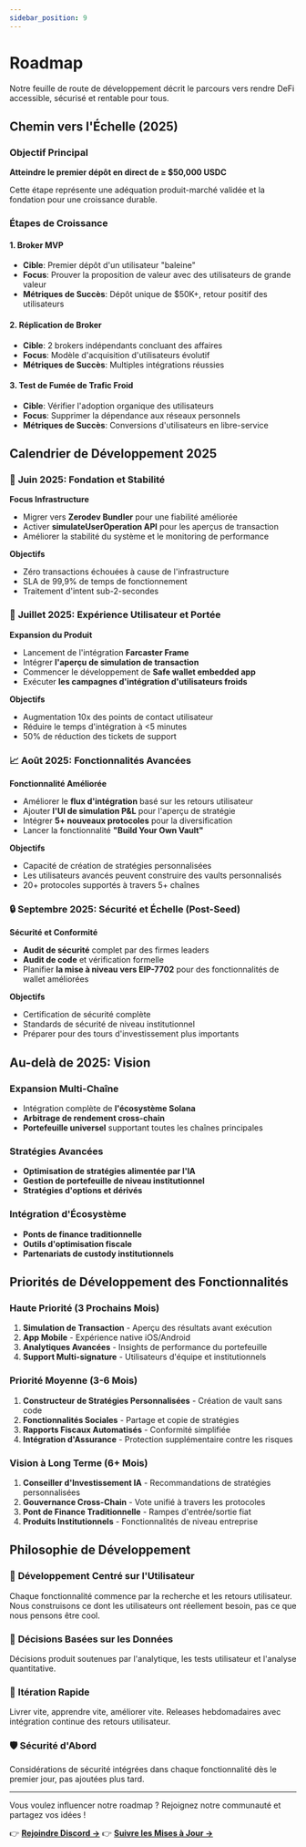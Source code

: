 ```yaml
---
sidebar_position: 9
---
```


# Roadmap

Notre feuille de route de développement décrit le parcours vers rendre DeFi accessible, sécurisé et
rentable pour tous.

## Chemin vers l'Échelle (2025)

### Objectif Principal

**Atteindre le premier dépôt en direct de ≥ $50,000 USDC**

Cette étape représente une adéquation produit-marché validée et la fondation pour une croissance
durable.

### Étapes de Croissance

#### 1. **Broker MVP**

- **Cible**: Premier dépôt d'un utilisateur "baleine"
- **Focus**: Prouver la proposition de valeur avec des utilisateurs de grande valeur
- **Métriques de Succès**: Dépôt unique de $50K+, retour positif des utilisateurs

#### 2. **Réplication de Broker**

- **Cible**: 2 brokers indépendants concluant des affaires
- **Focus**: Modèle d'acquisition d'utilisateurs évolutif
- **Métriques de Succès**: Multiples intégrations réussies

#### 3. **Test de Fumée de Trafic Froid**

- **Cible**: Vérifier l'adoption organique des utilisateurs
- **Focus**: Supprimer la dépendance aux réseaux personnels
- **Métriques de Succès**: Conversions d'utilisateurs en libre-service

## Calendrier de Développement 2025

### 🔧 **Juin 2025: Fondation et Stabilité**

**Focus Infrastructure**

- Migrer vers **Zerodev Bundler** pour une fiabilité améliorée
- Activer **simulateUserOperation API** pour les aperçus de transaction
- Améliorer la stabilité du système et le monitoring de performance

**Objectifs**

- Zéro transactions échouées à cause de l'infrastructure
- SLA de 99,9% de temps de fonctionnement
- Traitement d'intent sub-2-secondes

### 🚀 **Juillet 2025: Expérience Utilisateur et Portée**

**Expansion du Produit**

- Lancement de l'intégration **Farcaster Frame**
- Intégrer **l'aperçu de simulation de transaction**
- Commencer le développement de **Safe wallet embedded app**
- Exécuter **les campagnes d'intégration d'utilisateurs froids**

**Objectifs**

- Augmentation 10x des points de contact utilisateur
- Réduire le temps d'intégration à <5 minutes
- 50% de réduction des tickets de support

### 📈 **Août 2025: Fonctionnalités Avancées**

**Fonctionnalité Améliorée**

- Améliorer le **flux d'intégration** basé sur les retours utilisateur
- Ajouter **l'UI de simulation P&L** pour l'aperçu de stratégie
- Intégrer **5+ nouveaux protocoles** pour la diversification
- Lancer la fonctionnalité **"Build Your Own Vault"**

**Objectifs**

- Capacité de création de stratégies personnalisées
- Les utilisateurs avancés peuvent construire des vaults personnalisés
- 20+ protocoles supportés à travers 5+ chaînes

### 🔒 **Septembre 2025: Sécurité et Échelle (Post-Seed)**

**Sécurité et Conformité**

- **Audit de sécurité** complet par des firmes leaders
- **Audit de code** et vérification formelle
- Planifier **la mise à niveau vers EIP-7702** pour des fonctionnalités de wallet améliorées

**Objectifs**

- Certification de sécurité complète
- Standards de sécurité de niveau institutionnel
- Préparer pour des tours d'investissement plus importants

## Au-delà de 2025: Vision

### Expansion Multi-Chaîne

- Intégration complète de **l'écosystème Solana**
- **Arbitrage de rendement cross-chain**
- **Portefeuille universel** supportant toutes les chaînes principales

### Stratégies Avancées

- **Optimisation de stratégies alimentée par l'IA**
- **Gestion de portefeuille de niveau institutionnel**
- **Stratégies d'options et dérivés**

### Intégration d'Écosystème

- **Ponts de finance traditionnelle**
- **Outils d'optimisation fiscale**
- **Partenariats de custody institutionnels**

## Priorités de Développement des Fonctionnalités

### Haute Priorité (3 Prochains Mois)

1. **Simulation de Transaction** - Aperçu des résultats avant exécution
2. **App Mobile** - Expérience native iOS/Android
3. **Analytiques Avancées** - Insights de performance du portefeuille
4. **Support Multi-signature** - Utilisateurs d'équipe et institutionnels

### Priorité Moyenne (3-6 Mois)

1. **Constructeur de Stratégies Personnalisées** - Création de vault sans code
2. **Fonctionnalités Sociales** - Partage et copie de stratégies
3. **Rapports Fiscaux Automatisés** - Conformité simplifiée
4. **Intégration d'Assurance** - Protection supplémentaire contre les risques

### Vision à Long Terme (6+ Mois)

1. **Conseiller d'Investissement IA** - Recommandations de stratégies personnalisées
2. **Gouvernance Cross-Chain** - Vote unifié à travers les protocoles
3. **Pont de Finance Traditionnelle** - Rampes d'entrée/sortie fiat
4. **Produits Institutionnels** - Fonctionnalités de niveau entreprise

## Philosophie de Développement

### 🎯 **Développement Centré sur l'Utilisateur**

Chaque fonctionnalité commence par la recherche et les retours utilisateur. Nous construisons ce
dont les utilisateurs ont réellement besoin, pas ce que nous pensons être cool.

### 🔬 **Décisions Basées sur les Données**

Décisions produit soutenues par l'analytique, les tests utilisateur et l'analyse quantitative.

### 🚀 **Itération Rapide**

Livrer vite, apprendre vite, améliorer vite. Releases hebdomadaires avec intégration continue des
retours utilisateur.

### 🛡️ **Sécurité d'Abord**

Considérations de sécurité intégrées dans chaque fonctionnalité dès le premier jour, pas ajoutées
plus tard.

---

Vous voulez influencer notre roadmap ? Rejoignez notre communauté et partagez vos idées !

👉 **[Rejoindre Discord →](https://discord.gg/zap-pilot)** 👉
**[Suivre les Mises à Jour →](https://twitter.com/zappilot)**

